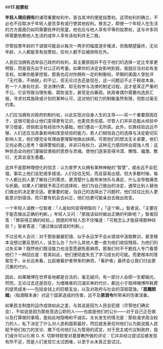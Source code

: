 ##**17.投票权**

**年轻人理应拥有**的诸项重要权利中，首当其冲的便是投票权。这项权利的确立，不必也不应取决于年轻人是否享有或行使其他权利。换言之，即便一个年轻人在生活的方方面面仍如同需要抚养的孩童，他也应与他人享有平等的投票权，这与许多同样需要依赖他人生活的成年人享有该权利并无二致。

尽管投票年龄的下调很可能会以每次一两岁的幅度逐步推进，但我期望最终，无论年龄，人人都能享有投票权，任何人都不应被排除在外。

人民应当拥有选举自己政府的权利，其主要原因并不在于他们的选择一定比专家更明智，而是首先出于对公正的考量。如果你的决定会影响到我，我就应当对此有发言权。如果你能掌控我，那我也应对你拥有一定的制衡权。早期的美国人曾批评「无代表，不纳税」的不公，但无论过去还是现在，这一问题远不止于税收本身。若一个人身处社会、受法律约束，却无权参与法律的制定过程，这才是真正严重的不公。它会导致治理失衡、腐败滋生，甚至走向暴政。执政者偶尔需要向选民汇报，寻求对其施政或计划的某种认可，这对他们权力的制衡虽然有限，但胜过毫无约束。

人们应当拥有对政府的制约权，以此实现对自身人生的主导——另一个重要原因在于，这很可能会让他们变得更有见识，也更具责任感。尽管人们并非总能从经验中学习借鉴，但倘若没有经验作为基础，他们便会一无所获。此外，仅靠经验远远不够，人们还应当具备影响和改变经验的能力。若人们相信自己的选择与决定能切实影响人生，他们便完全有理由更理智地做出抉择。可若他们的想法无关紧要，他们又何必费心思考？值得警惕的是，并非只有权力，这种无力感同样会腐蚀人性：这种状态会向他们灌输奴隶般的思想与灵魂，使他们逐渐变得冷漠、懒惰、偏激、敷衍，尤其会滋生愚蠢。

这并不是那种理想化的信念：认为普罗大众拥有某种神秘的“智慧”，或永远不会犯错。事实上他们会犯很多错误。人们往往无知，而且容易出错。但大多数时候，每个人都比别人更了解自己的需求，更清楚什么能带来快乐与满足，什么会导致痛苦与折磨。如果人们被赋予真正的选择权，他们为自己做出的决定，通常比别人替他们做出的决定更合适。更重要的是，当自己的选择出了问题时，他们往往比别人更能意识到错误。而只要有机会去纠正，他们也更可能亲自去做出改变。

一个年轻人请教一位智者：「人是如何变得明智的？」「这个嘛，」智者说，「主要在于能否做出正确的判断。」年轻人又问：「那我该如何做出正确的判断呢？」智者回答：「靠获得正确的经验。」困惑的年轻人忍不住嚷道：「可我怎么才能获得那种经验？」智者答道：「通过做出错误的判断。」

不过总有人会问：对于那些屡屡犯错、似乎永远学不会从错误中汲取教训，甚至根本没想过要反思的人，该怎么办？为什么其他人要一直为他们收拾残局，为他们的过失买单？既然他们既没能力也没意愿避免惹麻烦，那我们何不干脆找人专门看管他们？一种回应是：若真如此，他们便彻底失去了学习成长的可能。而更根本的答案在于，从长远来看，比起被看护者带来的麻烦，「看护者」最终会让我们付出更沉重的代价。

因此，如果赌博在世界各地都是合法的，毫无疑问，有一部分人会把一生都输光，然而，无论过去还是现在，为嗜赌者的沉溺买单的代价，都远小于取缔赌博所耗费的徒劳成本——包括金钱上的巨额支出，以及对政府与社会的深层腐蚀。「**恶魔朗姆**」（指酒精本身）对这个国家造成的伤害，远不及**禁酒令**所带来的伤害深重。

如果民主制度的运作成效如此之差，与其说是因为人民会犯错（尽管他们确实会），不如说是因为那些竞选公职的人——也就是他们的公仆——对于自己正在做以及打算做的事情，是如此地隐晦和不诚实。太长发生的情况是：那些渴求政治权力的人，私下决定了什么对人民和国家最好，然后就发表任何他们认为能说服人民赋予他们权力的言论、撒下任何他们认为管用的谎言。对于民主或代议制政府，我们或许可以引用 G. K. 切斯特顿曾对基督教所做的评论：它并非经过尝试后被发现有所不足，而是人们发现它太过困难，以至于从未真正尝试过。